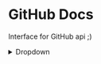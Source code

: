 # GitHub Docs

Interface for GitHub api ;)

<details>
  <summary>Dropdown</summary>
  <span>Вот некоторый текст в выпадающем блоке</span>
  <code>console.log('Вот еще некоторый код!')</code>
</details>
